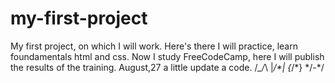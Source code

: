 # my-first-project
My first project, on which I will work. 
Here's there I will practice, learn foundamentals html and css.
Now I study FreeCodeCamp, here I will publish the results of the training.
August,27 a little update a code. /*\_/*\  |*/\*|  {*\/*}  \*/-\*/

